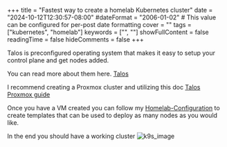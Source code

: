+++
title = "Fastest way to create a homelab Kubernetes cluster"
date = "2024-10-12T12:30:57-08:00"
#dateFormat = "2006-01-02" # This value can be configured for per-post date formatting
cover = ""
tags = ["kubernetes", "homelab"]
keywords = ["", ""]
showFullContent = false
readingTime = false
hideComments = false
+++

Talos is preconfigured operating system that makes it easy to setup your control plane and get nodes added. 

You can read more about them here.
[Talos](https://www.talos.dev)


I recommend creating a Proxmox cluster and utilizing this doc [Talos Proxmox guide](https://www.talos.dev/v1.8/talos-guides/install/virtualized-platforms/proxmox/)

Once you have a VM created you can follow my [Homelab-Configuration](https://github.com/jstrebeck/Homelab-Configuration) to create templates that can be used to deploy as many nodes as you would like.

In the end you should have a working cluster
![k9s_image](https://k9scli.io/assets/screens/pods.png)
